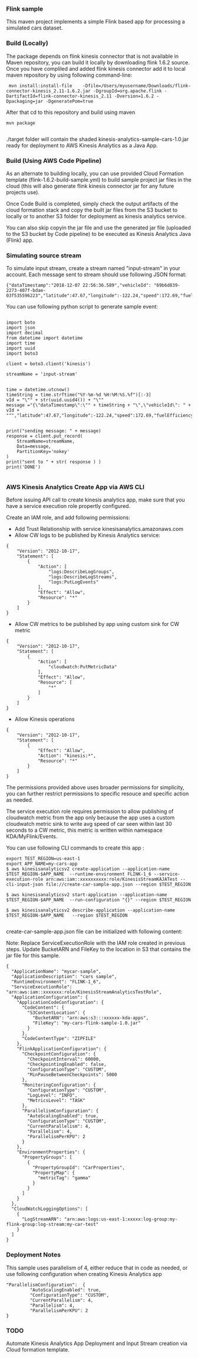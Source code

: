 ### Flink sample 

This maven project implements a simple Flink based app for processing a simulated cars dataset.


### Build (Locally)

The package depends on flink kinesis connector that is not available in Maven repository, you can build it
locally by downloading flink 1.6.2 source.
Once you have compliled and added flink kinesis connector add it to local maven repository by using following command-line:

````
 mvn install:install-file    -Dfile=/Users/myusername/Downloads/flink-connector-kinesis_2.11-1.6.2.jar -DgroupId=org.apache.flink -DartifactId=flink-connector-kinesis_2.11 -Dversion=1.6.2 -Dpackaging=jar -DgeneratePom=true

````

After that cd to this repository and build using maven
````
mvn package


````
./target folder will contain the shaded kinesis-analytics-sample-cars-1.0.jar ready for deployment to AWS Kinesis Analytics as a Java App.

### Build (Using AWS Code Pipeline)

As an alternate to building locally, you can use provided Cloud Formation template (flink-1.6.2-build-sample.yml) to build sample project jar files in the cloud (this will also generate  flink kinesis connector jar for any future projects use).

Once Code Build is completed, simply check the output artifacts of the cloud formation stack and copy the built jar files from the S3 bucket to locally or to another S3 folder for deployment as kinesis analytics service.

You can also skip copyin the jar file and use the generated jar file (uploaded to the S3 bucket by Code pipeline) to be executed as Kinesis Analytics Java (Flink) app.



### Simulating source stream

To simulate input stream, create a stream named "input-stream" in your account.
Each message sent to stream should use following JSON format:


````
{"dataTimestamp":"2018-12-07 22:56:36.589","vehicleId": "69b6d839-2273-407f-bdae-03f535596223","latitude":47.67,"longitude":-122.24,"speed":172.69,"fuelEfficiency":67.21,"destinationLatitude":47.62,"destinationLongitude":-122.11,"hasMoonRoof":true,"engineTemperature":415}
````

You can use following python script to generate sample event:


````

import boto
import json
import decimal
from datetime import datetime
import time
import uuid
import boto3

client = boto3.client('kinesis')

streamName = 'input-stream'


time = datetime.utcnow()
timeString = time.strftime("%Y-%m-%d %H:%M:%S.%f")[:-3]
vId = "\"" + str(uuid.uuid4()) + "\""
message ="{\"dataTimestamp\":\"" + timeString + "\",\"vehicleId\": " + vId + ""","latitude":47.67,"longitude":-122.24,"speed":172.69,"fuelEfficiency":67.21,"destinationLatitude":47.62,"destinationLongitude":-122.11,"hasMoonRoof":true,"engineTemperature":415}"""
 

print("sending message: " + message)
response = client.put_record(
    StreamName=streamName,
    Data=message,
    PartitionKey='nokey'
)
print("sent to " + str( response ) )
print('DONE')


````



### AWS Kinesis Analytics Create App via AWS CLI

Before issuing API call to create kinesis analytics app, make sure that you have a service execution role propertly configured.

Create an IAM role, and 
add following permissions:

* Add Trust Relationship with service kinesisanalytics.amazonaws.com
* Allow CW logs to be published by Kinesis Analytics service:
````
{
    "Version": "2012-10-17",
    "Statement": [
        {
            "Action": [
                "logs:DescribeLogGroups",
                "logs:DescribeLogStreams",
                "logs:PutLogEvents"
            ],
            "Effect": "Allow",
            "Resource": "*"
        }
    ]
}
````
* Allow CW metrics to be published by app using custom sink for CW metric
````
{
    "Version": "2012-10-17",
    "Statement": [
        {
            "Action": [
                "cloudwatch:PutMetricData"
            ],
            "Effect": "Allow",
            "Resource": [
                "*"
            ]
        }
    ]
}
````
* Allow Kinesis operations
````
{
    "Version": "2012-10-17",
    "Statement": [
        {
            "Effect": "Allow",
            "Action": "kinesis:*",
            "Resource": "*"
        }
    ]
}
````

The permissions provided above uses broader permissions for simplicity, you can further restrict permissions to specific resouce and specific action as needed.

The service execution role requires permission to allow publishing of cloudwatch metric from the app only because the app uses a custom cloudwatch metric sink to write avg speed of car seen within last 30 seconds to a CW metric, this metric is written within namespace KDA/MyFlink/Events.


You can use following CLI commands to create this app :

````
export TEST_REGION=us-east-1
export APP_NAME=my-cars-app
$ aws kinesisanalyticsv2 create-application --application-name $TEST_REGION-$APP_NAME  --runtime-environment FLINK-1_6 --service-execution-role arn:aws:iam::xxxxxxxxxx:role/KinesisStreamKAJATest --cli-input-json file://create-car-sample-app.json --region $TEST_REGION

$ aws kinesisanalyticsv2 start-application --application-name $TEST_REGION-$APP_NAME  --run-configuration "{}" --region $TEST_REGION

$ aws kinesisanalyticsv2 describe-application --application-name $TEST_REGION-$APP_NAME   --region $TEST_REGION


````


create-car-sample-app.json file can be initialized with following content: 

Note: Replace ServiceExecutionRole with the IAM role created in previous steps.
Update BucketARN and FileKey to the location in S3 that contains the jar file for this sample.


`````
{
  "ApplicationName": "mycar-sample",
  "ApplicationDescription": "cars sample",
  "RuntimeEnvironment": "FLINK-1_6",
  "ServiceExecutionRole": "arn:aws:iam::xxxxxxx:role/KinesisStreamAnalyticsTestRole",
  "ApplicationConfiguration": {
    "ApplicationCodeConfiguration": {
      "CodeContent": {
        "S3ContentLocation": {
          "BucketARN": "arn:aws:s3:::xxxxxx-kda-apps",
          "FileKey": "my-cars-flink-sample-1.0.jar"
        }
      },
      "CodeContentType": "ZIPFILE"
    },
    "FlinkApplicationConfiguration": {
      "CheckpointConfiguration": {
        "CheckpointInterval": 60000,
        "CheckpointingEnabled": false,
        "ConfigurationType": "CUSTOM",
        "MinPauseBetweenCheckpoints": 5000
      },
      "MonitoringConfiguration": {
        "ConfigurationType": "CUSTOM",
        "LogLevel": "INFO",
        "MetricsLevel": "TASK"
      },
      "ParallelismConfiguration": {
        "AutoScalingEnabled": true,
        "ConfigurationType": "CUSTOM",
        "CurrentParallelism": 4,
        "Parallelism": 4,
        "ParallelismPerKPU": 2
      }
    },
    "EnvironmentProperties": {
      "PropertyGroups": [
        {
          "PropertyGroupId": "CarProperties",
          "PropertyMap": {
            "metricTag": "gamma"
          }
        }
      ]
    }
  },
  "CloudWatchLoggingOptions": [
    {
      "LogStreamARN": "arn:aws:logs:us-east-1:xxxxx:log-group:my-flink-group:log-stream:my-car-test"
    }
  ]
}

`````

### Deployment Notes

This sample uses parallelism of 4, either reduce that in code as needed, or
use following configuration when creating Kinesis Analytics app

````
"ParallelismConfiguration":  {
         "AutoScalingEnabled": true, 
         "ConfigurationType": "CUSTOM", 
         "CurrentParallelism": 4, 
         "Parallelism": 4, 
         "ParallelismPerKPU": 2
}
````



### TODO

Automate Kinesis Analytics App Deployment and Input Stream creation via Cloud formation template.
